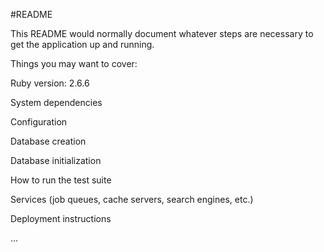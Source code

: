 #README

This README would normally document whatever steps are necessary to get the application up and running.

Things you may want to cover:

Ruby version: 2.6.6

System dependencies

Configuration

Database creation

Database initialization

How to run the test suite

Services (job queues, cache servers, search engines, etc.)

Deployment instructions

...